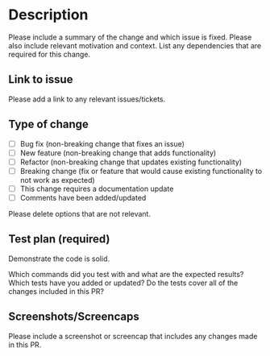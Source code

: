# Description

Please include a summary of the change and which issue is fixed. Please also include relevant motivation and context. List any dependencies that are required for this change.

## Link to issue

Please add a link to any relevant issues/tickets.

## Type of change

- [ ] Bug fix (non-breaking change that fixes an issue)
- [ ] New feature (non-breaking change that adds functionality)
- [ ] Refactor (non-breaking change that updates existing functionality)
- [ ] Breaking change (fix or feature that would cause existing functionality to not work as expected)
- [ ] This change requires a documentation update
- [ ] Comments have been added/updated

Please delete options that are not relevant.

## Test plan (required)

Demonstrate the code is solid.

Which commands did you test with and what are the expected results? Which tests have you added or updated? Do the
tests cover all of the changes included in this PR?

## Screenshots/Screencaps

Please include a screenshot or screencap that includes any changes made in this PR.
